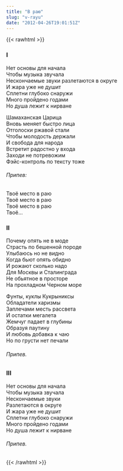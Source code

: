 ```yaml
---
title: "В раю"
slug: "v-rayu"
date: "2012-04-26T19:01:51Z"
---
```

{{< rawhtml >}}

<h3>I</h3>
<p>Нет основы для начала<br />
Чтобы музыка звучала<br />
Нескончаемые звуки разлетаются в округе<br />
И жара уже не душит<br />
Сплетни глубоко снаружи<br />
Много пройдено годами<br />
    Но душа лежит к нирване</p>

<p>Шамаханская Царица<br />
Вновь меняет быстро лица<br />
Отголоски ржавой стали<br />
Чтобы молодость держали<br />
И свобода для народа <br />
Встретит радостно у входа<br />
Заходи не потревожим <br />
    Фэйс-контроль по тексту тоже</p>

<h6>Припев:</h6>
<p>Твоё место в раю<br />
Твоё место в раю<br />
Твоё место в раю<br />
    Твоё...</p>




<h3>II</h3>
<p>Почему опять не в моде<br />
Страсть по бешенной породе<br />
Улыбаюсь но не видно<br />
Когда бьют опять обидно<br />
И рожают сколько надо<br />
Для Москвы и Сталинграда<br />
Не обьятное в просторе <br />
    На прохладном Черном море</p>

<p>Фунты, куклы Кукрыниксы<br />
Обладатели харизмы<br />
Заплечами месть рассвета<br />
И остатки мегалета<br />
Жемчуг падает в глубины<br />
Образуя паутину<br />
И любовь добавка к чаю<br />
    Но по грусти нет печали</p>
<h6>Припев.</h6>

<h3>III</h3>
<p>Нет основы для начала<br />
Чтобы музыка звучала<br />
Нескончаемые звуки<br />
Разлетаются в округе<br />
И жара уже не душит<br />
Сплетни глубоко снаружи<br />
Много пройдено годами<br />
    Но душа лежит к нирване</p>
<h6>Припев.</h6>
{{< /rawhtml >}}
